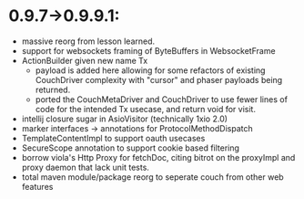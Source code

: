 

0.9.7->0.9.9.1:
===

* massive reorg from lesson learned. 
* support for websockets framing of ByteBuffers in WebsocketFrame
* ActionBuilder given new name Tx
    * payload is added here allowing for some refactors of existing CouchDriver complexity with "cursor" and phaser payloads being returned.
    * ported the CouchMetaDriver and CouchDriver to use fewer lines of code for the intended Tx usecase, and return void for visit.
* intellij closure sugar in AsioVisitor (technically 1xio 2.0)
* marker interfaces -> annotations for ProtocolMethodDispatch
* TemplateContentImpl to support oauth usecases
* SecureScope annotation to support cookie based filtering
* borrow viola's Http Proxy for fetchDoc, citing bitrot on the proxyImpl and proxy daemon that lack unit tests.
* total maven module/package reorg to seperate couch from other web features 